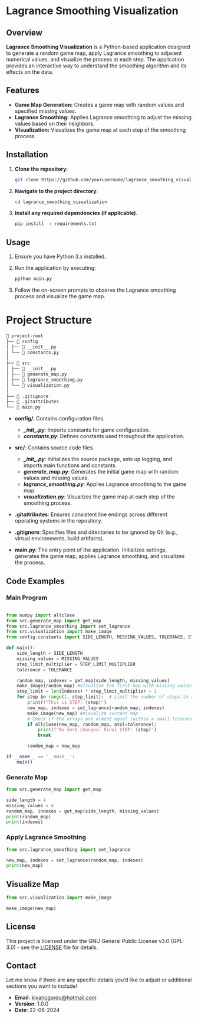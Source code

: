# Lagrance Smoothing Visualization

## Overview

**Lagrance Smoothing Visualization** is a Python-based application designed to generate a random game map, apply Lagrance smoothing to adjacent numerical values, and visualize the process at each step. The application provides an interactive way to understand the smoothing algorithm and its effects on the data.

## Features

- **Game Map Generation:** Creates a game map with random values and specified missing values.
- **Lagrance Smoothing:** Applies Lagrance smoothing to adjust the missing values based on their neighbors.
- **Visualization:** Visualizes the game map at each step of the smoothing process.

## Installation
1. **Clone the repository**: 
    ```bash
    git clone https://github.com/yourusername/lagrance_smoothing_visualization.git
    ```

2. **Navigate to the project directory**:  
    ```bash
    cd lagrance_smoothing_visualization
    ```

3. **Install any required dependencies (if applicable)**.
    ```bash
    pip install -r requirements.txt
    ```

## Usage  
1. Ensure you have Python 3.x installed.

2. Run the application by executing:
    ```bash
    python main.py
    ```
3. Follow the on-screen prompts to observe the Lagrance smoothing process and visualize the game map.

# Project Structure
```markdown
📁 project-root
├── 📁 config
│ ├── 📄 __init__.py
│ └── 📄 constants.py
│
├── 📁 src
│ ├── 📄 __init__.py
│ ├── 📄 generate_map.py
│ ├── 📄 lagrance_smoothing.py
│ └── 📄 visualization.py
│
├── 📄 .gitignore
├── 📄 .gitattributes
└── 📄 main.py
```

- **config/**: Contains configuration files.
  - ***\__init__.py***: Imports constants for game configuration.
  - ***constants.py***: Defines constants used throughout the application.

- **src/**: Contains source code files.
  - ***\__init__.py***: Initializes the source package, sets up logging, and imports main functions and constants.
  - ***generate_map.py***: Generates the initial game map with random values and missing values.
  - ***lagrance_smoothing.py***: Applies Lagrance smoothing to the game map.
  - ***visualization.py***: Visualizes the game map at each step of the smoothing process.

- **.gitattributes**: Ensures consistent line endings across different operating systems in the repository.

- **.gitignore**: Specifies files and directories to be ignored by Git (e.g., virtual environments, build artifacts).

- **main.py**: The entry point of the application. Initializes settings, generates the game map, applies Lagrance smoothing, and visualizes the process.

## Code Examples
### Main Program

```python

from numpy import allclose
from src.generate_map import get_map
from src.lagrance_smoothing import set_lagrance
from src.visualization import make_image
from config.constants import SIDE_LENGTH, MISSING_VALUES, TOLERANCE, STEP_LIMIT_MULTIPLIER

def main():
    side_length = SIDE_LENGTH
    missing_values = MISSING_VALUES
    step_limit_multiplier = STEP_LIMIT_MULTIPLIER
    tolerance = TOLERANCE

    random_map, indexes = get_map(side_length, missing_values)
    make_image(random_map) #Visualize the first map with missing values
    step_limit = len(indexes) * step_limit_multiplier + 1
    for step in range(1, step_limit):  # Limit the number of steps to avoid infinite loop
        print(f"This is STEP: {step}")
        new_map, indexes = set_lagrance(random_map, indexes)
        make_image(new_map) #Visualize current map
        # Check if the arrays are almost equal (within a small tolerance)
        if allclose(new_map, random_map, atol=tolerance):
            print(f"No more changes! Final STEP: {step}")
            break

        random_map = new_map

if __name__ == '__main__':
    main()
```


### Generate Map
```python
from src.generate_map import get_map

side_length = 4
missing_values = 4
random_map, indexes = get_map(side_length, missing_values)
print(random_map)
print(indexes)

```

### Apply Lagrance Smoothing
```python
from src.lagrance_smoothing import set_lagrance

new_map, indexes = set_lagrance(random_map, indexes)
print(new_map)

```

## Visualize Map
```python
from src.visualization import make_image

make_image(new_map)

```

## License

This project is licensed under the GNU General Public License v3.0 (GPL-3.0) - see the [LICENSE](https://github.com/kivanc57/lagrance_smoothing_visualization/blob/main/LICENSE) file for details.



## Contact
Let me know if there are any specific details you’d like to adjust or additional sections you want to include!  
* **Email**: kivancgordu@hotmail.com
* **Version**: 1.0.0
* **Date**: 22-06-2024
